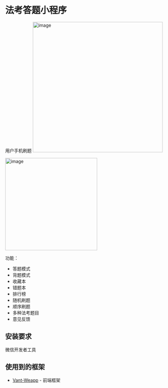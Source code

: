 

# 法考答题小程序

用户手机刷题
<img width="414" alt="image" src="https://user-images.githubusercontent.com/58297115/179141833-7aa4e368-00a3-4ffb-8b27-8154b2a1aae1.png">

<img width="293" alt="image" src="https://user-images.githubusercontent.com/58297115/179142131-cd5f9e84-2f7a-4fd2-b429-9696c3c70e3a.png">

功能：

- 答题模式
- 背题模式
- 收藏本
- 错题本
- 排行榜
- 随机刷题
- 顺序刷题
- 多种法考题目
- 意见反馈

## 安装要求

微信开发者工具

## 使用到的框架

* [Vant-Weapp](https://vant-contrib.gitee.io/vant-weapp/) - 前端框架
